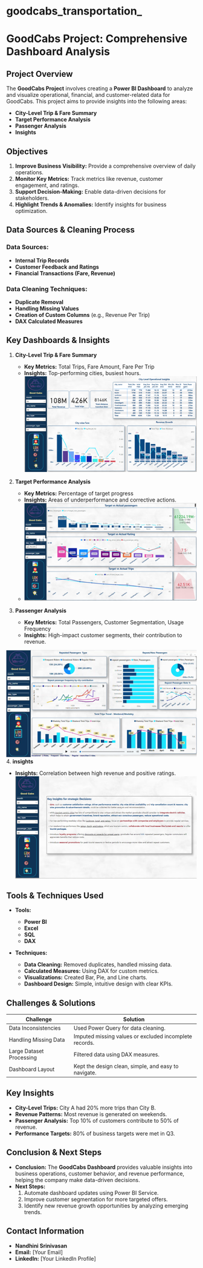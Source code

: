 # goodcabs_transportation_
# GoodCabs Project: Comprehensive Dashboard Analysis

## Project Overview
The **GoodCabs Project** involves creating a **Power BI Dashboard** to analyze and visualize operational, financial, and customer-related data for GoodCabs. This project aims to provide insights into the following areas:

- **City-Level Trip & Fare Summary**
- **Target Performance Analysis**
- **Passenger Analysis**
- **Insights**

## Objectives
1. **Improve Business Visibility:** Provide a comprehensive overview of daily operations.
2. **Monitor Key Metrics:** Track metrics like revenue, customer engagement, and ratings.
3. **Support Decision-Making:** Enable data-driven decisions for stakeholders.
4. **Highlight Trends & Anomalies:** Identify insights for business optimization.

## Data Sources & Cleaning Process
### Data Sources:
- **Internal Trip Records**
- **Customer Feedback and Ratings**
- **Financial Transactions (Fare, Revenue)**

### Data Cleaning Techniques:
- **Duplicate Removal**
- **Handling Missing Values**
- **Creation of Custom Columns** (e.g., Revenue Per Trip)
- **DAX Calculated Measures**

## Key Dashboards & Insights
1. **City-Level Trip & Fare Summary**
   - **Key Metrics:** Total Trips, Fare Amount, Fare Per Trip
   - **Insights:** Top-performing cities, busiest hours.
![GoodCabs Screenshot](https://github.com/nandhini-srinivasan/goodcabs_transportation_/blob/main/Screenshot%202024-12-07%20170111.png?raw=true)

2. **Target Performance Analysis**
   - **Key Metrics:** Percentage of target progress
   - **Insights:** Areas of underperformance and corrective actions.
   - ![GoodCabs Screenshot](https://github.com/nandhini-srinivasan/goodcabs_transportation_/blob/main/Screenshot%202024-12-07%20203027.png?raw=true)


3. **Passenger Analysis**
   - **Key Metrics:** Total Passengers, Customer Segmentation, Usage Frequency
   - **Insights:** High-impact customer segments, their contribution to revenue.

![GoodCabs Screenshot](https://github.com/nandhini-srinivasan/goodcabs_transportation_/blob/main/Screenshot%202024-12-07%20203003.png?raw=true)
4. **insights**
   
   - **Insights:** Correlation between high revenue and positive ratings.
![GoodCabs Screenshot](https://github.com/nandhini-srinivasan/goodcabs_transportation_/blob/main/Screenshot%202024-12-07%20203037.png?raw=true)

## Tools & Techniques Used
- **Tools:**
  - **Power BI**
  - **Excel**
  - **SQL**
  - **DAX**

- **Techniques:**
  - **Data Cleaning:** Removed duplicates, handled missing data.
  - **Calculated Measures:** Using DAX for custom metrics.
  - **Visualizations:** Created Bar, Pie, and Line charts.
  - **Dashboard Design:** Simple, intuitive design with clear KPIs.

## Challenges & Solutions
| **Challenge**           | **Solution**                         |
|-------------------------|--------------------------------------|
| Data Inconsistencies    | Used Power Query for data cleaning.  |
| Handling Missing Data   | Imputed missing values or excluded incomplete records. |
| Large Dataset Processing| Filtered data using DAX measures.   |
| Dashboard Layout        | Kept the design clean, simple, and easy to navigate. |

## Key Insights
- **City-Level Trips:** City A had 20% more trips than City B.
- **Revenue Patterns:** Most revenue is generated on weekends.
- **Passenger Analysis:** Top 10% of customers contribute to 50% of revenue.
- **Performance Targets:** 80% of business targets were met in Q3.

## Conclusion & Next Steps
- **Conclusion:** The **GoodCabs Dashboard** provides valuable insights into business operations, customer behavior, and revenue performance, helping the company make data-driven decisions.
- **Next Steps:**
  1. Automate dashboard updates using Power BI Service.
  2. Improve customer segmentation for more targeted offers.
  3. Identify new revenue growth opportunities by analyzing emerging trends.

## Contact Information
- **Nandhini Srinivasan**  
- **Email:** [Your Email]  
- **LinkedIn:** [Your LinkedIn Profile]
